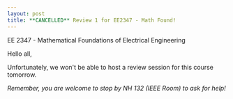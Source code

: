 ```yaml
---
layout: post
title: **CANCELLED** Review 1 for EE2347 - Math Found!
---
```

EE 2347 - Mathematical Foundations of Electrical Engineering

Hello all, 

Unfortunately, we won't be able to host a review session for this course tomorrow.

*Remember, you are welcome to stop by NH 132 (IEEE Room) to ask for help!*
